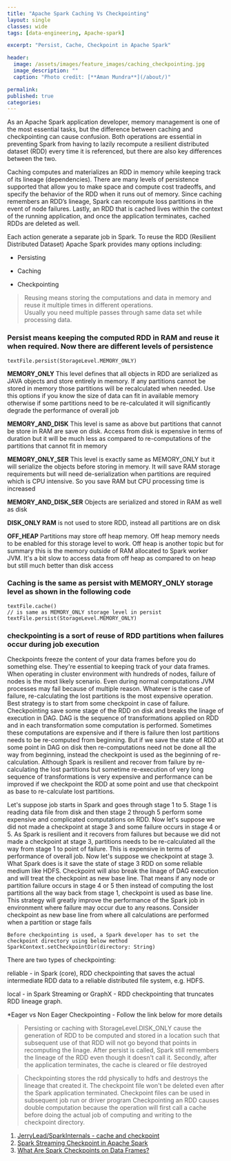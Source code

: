```yaml
---
title: "Apache Spark Caching Vs Checkpointing"
layout: single
classes: wide
tags: [data-engineering, Apache-spark]

excerpt: "Persist, Cache, Checkpoint in Apache Spark"

header:
  image: /assets/images/feature_images/caching_checkpointing.jpg
  image_description: ""
  caption: "Photo credit: [**Aman Mundra**](/about/)"

permalink:
published: true
categories: 
---
```

As an Apache Spark application developer, memory management is one of the most essential tasks, but the difference between caching and checkpointing can cause confusion. 
Both operations are essential in preventing Spark from having to lazily recompute a resilient distributed dataset (RDD) every time it is referenced, but there are also key differences 
between the two.

Caching computes and materializes an RDD in memory while keeping track of its lineage (dependencies). There are many levels of persistence supported that allow you to make space and compute 
cost tradeoffs, and specify the behavior of the RDD when it runs out of memory. Since caching remembers an RDD’s lineage, Spark can recompute loss partitions in the event of node failures. 
Lastly, an RDD that is cached lives within the context of the running application, and once the application terminates, cached RDDs are deleted as well.

Each action generate a separate job in Spark.
To reuse the RDD (Resilient Distributed Dataset) Apache Spark provides many options including:

- Persisting

- Caching

- Checkpointing

>Reusing means storing the computations and data in memory and reuse it multiple times in different operations.  
Usually you need multiple passes through same data set while processing data.

### Persist means keeping the computed RDD in RAM and reuse it when required. Now there are different levels of persistence

    textFile.persist(StorageLevel.MEMORY_ONLY)

**MEMORY_ONLY** 
This level defines that all objects in RDD are serialized as JAVA objects and store entirely in memory. If any partitions cannot be stored in memory those partitions will be recalculated when needed. Use this options if you know the size of data can fit in available memory otherwise if some partitions need to be re-calculated it will significantly degrade the performance of overall job

**MEMORY_AND_DISK** 
This level is same as above but partitions that cannot be store in RAM are save on disk. Access from disk is expensive in terms of duration but it will be much less as compared to re-computations of the partitions that cannot fit in memory

**MEMORY_ONLY_SER** 
This level is exactly same as MEMORY_ONLY but it will serialize the objects before storing in memory. It will save RAM storage requirements but will need de-serialization when partitions are required which is CPU intensive. So you save RAM but CPU processing time is increased

**MEMORY_AND_DISK_SER** 
Objects are serialized and stored in RAM as well as disk

**DISK_ONLY RAM** 
is not used to store RDD, instead all partitions are on disk

**OFF_HEAP** 
Partitions may store off heap memory. Off heap memory needs to be enabled for this storage level to work. Off heap is another topic but for summary this is the memory outside of RAM allocated to Spark worker JVM. It's a bit slow to access data from off heap as compared to on heap but still much better than disk access


### Caching is the same as persist with MEMORY_ONLY storage level as shown in the following code

    textFile.cache()
    // is same as MEMORY_ONLY storage level in persist 
    textFile.persist(StorageLevel.MEMORY_ONLY)


### checkpointing is a sort of reuse of RDD partitions when failures occur during job execution
Checkpoints freeze the content of your data frames before you do something else. They're essential to keeping track of your data frames.
When operating in cluster environment with hundreds of nodes, failure of nodes is the most likely scenario. Even during normal computations JVM processes may fail because of multiple reason. Whatever is the case of failure, re-calculating the lost partitions is the most expensive operation. Best strategy is to start from some checkpoint in case of failure. Checkpointing save some stage of the RDD on disk and breaks the linage of execution in DAG. DAG is the sequence of transformations applied on RDD and in each transformation some computation is performed. Sometimes these computations are expensive and if there is failure then lost partitions needs to be re-computed from beginning. But if we save the state of RDD at some point in DAG on disk then re-computations need not be done all the way from beginning, instead the checkpoint is used as the beginning of re-calculation. Although Spark is resilient and recover from failure by re-calculating the lost partitions but sometime re-execution of very long sequence of transformations is very expensive and performance can be improved if we checkpoint the RDD at some point and use that checkpoint as base to re-calculate lost partitions.

Let's suppose job starts in Spark and goes through stage 1 to 5. Stage 1 is reading data file from disk and then stage 2 through 5 perform some expensive and complicated computations on RDD. Now let's suppose we did not made a checkpoint at stage 3 and some failure occurs in stage 4 or 5. As Spark is resilient and it recovers from failures but because we did not made a checkpoint at stage 3, partitions needs to be re-calculated all the way from stage 1 to point of failure. This is expensive in terms of performance of overall job. Now let's suppose we checkpoint at stage 3. What Spark does is it save the state of stage 3 RDD on some reliable medium like HDFS. Checkpoint will also break the linage of DAG execution and will treat the checkpoint as new base line. That means if any node or partition failure occurs in stage 4 or 5 then instead of computing the lost partitions all the way back from stage 1, checkpoint is used as base line. This strategy will greatly improve the performance of the Spark job in environment where failure may occur due to any reasons. Consider checkpoint as new base line from where all calculations are performed when a partition or stage fails

    Before checkpointing is used, a Spark developer has to set the checkpoint directory using below method
    SparkContext.setCheckpointDir(directory: String)
    
There are two types of checkpointing:

reliable - in Spark (core), RDD checkpointing that saves the actual intermediate RDD data to a reliable distributed file system, e.g. HDFS.

local - in Spark Streaming or GraphX - RDD checkpointing that truncates RDD lineage graph.

*Eager vs Non Eager Checkpointing - Follow the link below for more details

> Persisting or caching with StorageLevel.DISK_ONLY cause the generation of RDD to be computed and stored in a location such that subsequent use of that RDD will not go beyond that points in recomputing the linage.
After persist is called, Spark still remembers the lineage of the RDD even though it doesn't call it.
Secondly, after the application terminates, the cache is cleared or file destroyed

> Checkpointing stores the rdd physically to hdfs and destroys the lineage that created it.
The checkpoint file won't be deleted even after the Spark application terminated.
Checkpoint files can be used in subsequent job run or driver program
Checkpointing an RDD causes double computation because the operation will first call a cache before doing the actual job of computing and writing to the checkpoint directory.

1. [JerryLead/SparkInternals - cache and checkpoint](https://github.com/JerryLead/SparkInternals/blob/master/markdown/english/6-CacheAndCheckpoint.md)
2. [Spark Streaming Checkpoint in Apache Spark](https://data-flair.training/blogs/apache-spark-streaming-checkpoint/)
3. [What Are Spark Checkpoints on Data Frames?](https://dzone.com/articles/what-are-spark-checkpoints-on-dataframes)

